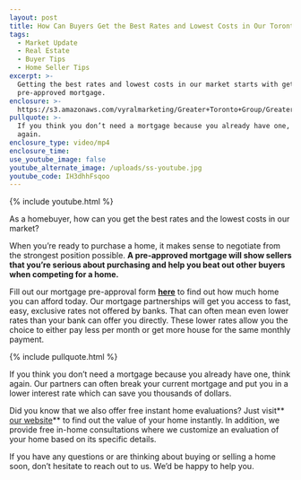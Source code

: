 ```yaml
---
layout: post
title: How Can Buyers Get the Best Rates and Lowest Costs in Our Toronto Market?
tags:
  - Market Update
  - Real Estate
  - Buyer Tips
  - Home Seller Tips
excerpt: >-
  Getting the best rates and lowest costs in our market starts with getting a
  pre-approved mortgage.
enclosure: >-
  https://s3.amazonaws.com/vyralmarketing/Greater+Toronto+Group/Greater+Toronto+Group-+How+Can+Buyers+Get+the+Best+Rates+and+Lowest+Costs+in+Our+Toronto+Market%253F.mp4
pullquote: >-
  If you think you don’t need a mortgage because you already have one, think
  again.
enclosure_type: video/mp4
enclosure_time:
use_youtube_image: false
youtube_alternate_image: /uploads/ss-youtube.jpg
youtube_code: IH3dhhFsqoo
---
```



{% include youtube.html %}

As a homebuyer, how can you get the best rates and the lowest costs in our market?

When you’re ready to purchase a home, it makes sense to negotiate from the strongest position possible. **A pre-approved mortgage will show sellers that you’re serious about purchasing and help you beat out other buyers when competing for a home.**

Fill out our mortgage pre-approval form **[here](http://fasthomepricing.net)** to find out how much home you can afford today. Our mortgage partnerships will get you access to fast, easy, exclusive rates not offered by banks. That can often mean even lower rates than your bank can offer you directly. These lower rates allow you the choice to either pay less per month or get more house for the same monthly payment.

{% include pullquote.html %}

If you think you don’t need a mortgage because you already have one, think again. Our partners can often break your current mortgage and put you in a lower interest rate which can save you thousands of dollars.

Did you know that we also offer free instant home evaluations? Just visit**[ our website](http://www.greaterpropertygroup.com/cma-toronto.php)** to find out the value of your home instantly. In addition, we provide free in-home consultations where we customize an evaluation of your home based on its specific details.

If you have any questions or are thinking about buying or selling a home soon, don’t hesitate to reach out to us. We’d be happy to help you.
